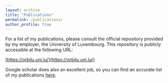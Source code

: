 ```yaml
---
layout: archive
title: "Publications"
permalink: /publications/
author_profile: true
---
```


For a list of my publications, please consult the official repository provided by my employer, the University of Luxembourg. This repository is publicly accessible at the following URL:

[https://orbilu.uni.lu/](https://orbilu.uni.lu/)


Google scholar does also an excellent job, so you can find an accurate list of my publications [here](https://scholar.google.co.uk/citations?hl=en&user=nLOPh-oAAAAJ). 